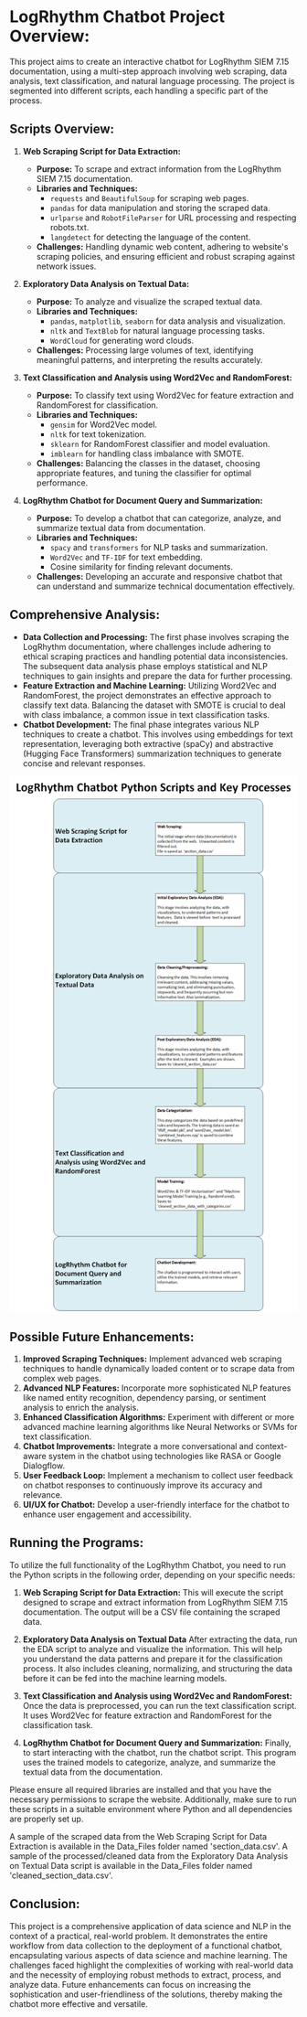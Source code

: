 # LogRhythm Chatbot Project Overview:
This project aims to create an interactive chatbot for LogRhythm SIEM 7.15 documentation, using a multi-step approach involving web scraping, data analysis, text classification, and natural language processing. The project is segmented into different scripts, each handling a specific part of the process.

## Scripts Overview:
1. **Web Scraping Script for Data Extraction:**
   - **Purpose:** To scrape and extract information from the LogRhythm SIEM 7.15 documentation.
   - **Libraries and Techniques:**
     - `requests` and `BeautifulSoup` for scraping web pages.
     - `pandas` for data manipulation and storing the scraped data.
     - `urlparse` and `RobotFileParser` for URL processing and respecting robots.txt.
     - `langdetect` for detecting the language of the content.
   - **Challenges:** Handling dynamic web content, adhering to website's scraping policies, and ensuring efficient and robust scraping against network issues.

2. **Exploratory Data Analysis on Textual Data:**
   - **Purpose:** To analyze and visualize the scraped textual data.
   - **Libraries and Techniques:**
     - `pandas`, `matplotlib`, `seaborn` for data analysis and visualization.
     - `nltk` and `TextBlob` for natural language processing tasks.
     - `WordCloud` for generating word clouds.
   - **Challenges:** Processing large volumes of text, identifying meaningful patterns, and interpreting the results accurately.

3. **Text Classification and Analysis using Word2Vec and RandomForest:**
   - **Purpose:** To classify text using Word2Vec for feature extraction and RandomForest for classification.
   - **Libraries and Techniques:**
     - `gensim` for Word2Vec model.
     - `nltk` for text tokenization.
     - `sklearn` for RandomForest classifier and model evaluation.
     - `imblearn` for handling class imbalance with SMOTE.
   - **Challenges:** Balancing the classes in the dataset, choosing appropriate features, and tuning the classifier for optimal performance.

4. **LogRhythm Chatbot for Document Query and Summarization:**
   - **Purpose:** To develop a chatbot that can categorize, analyze, and summarize textual data from documentation.
   - **Libraries and Techniques:**
     - `spacy` and `transformers` for NLP tasks and summarization.
     - `Word2Vec` and `TF-IDF` for text embedding.
     - Cosine similarity for finding relevant documents.
   - **Challenges:** Developing an accurate and responsive chatbot that can understand and summarize technical documentation effectively.

## Comprehensive Analysis:
- **Data Collection and Processing:** The first phase involves scraping the LogRhythm documentation, where challenges include adhering to ethical scraping practices and handling potential data inconsistencies. The subsequent data analysis phase employs statistical and NLP techniques to gain insights and prepare the data for further processing.
- **Feature Extraction and Machine Learning:** Utilizing Word2Vec and RandomForest, the project demonstrates an effective approach to classify text data. Balancing the dataset with SMOTE is crucial to deal with class imbalance, a common issue in text classification tasks.
- **Chatbot Development:** The final phase integrates various NLP techniques to create a chatbot. This involves using embeddings for text representation, leveraging both extractive (spaCy) and abstractive (Hugging Face Transformers) summarization techniques to generate concise and relevant responses.

![LogRhythm Chatbot Python Scripts and Key Processes](https://github.com/knapp069/Knapp069-Practicum-1-Project/blob/LogRhythm-Chatbot/Images/Python%20Programs%20Key%20Processes.png)

## Possible Future Enhancements:
1. **Improved Scraping Techniques:** Implement advanced web scraping techniques to handle dynamically loaded content or to scrape data from complex web pages.
2. **Advanced NLP Features:** Incorporate more sophisticated NLP features like named entity recognition, dependency parsing, or sentiment analysis to enrich the analysis.
3. **Enhanced Classification Algorithms:** Experiment with different or more advanced machine learning algorithms like Neural Networks or SVMs for text classification.
4. **Chatbot Improvements:** Integrate a more conversational and context-aware system in the chatbot using technologies like RASA or Google Dialogflow.
5. **User Feedback Loop:** Implement a mechanism to collect user feedback on chatbot responses to continuously improve its accuracy and relevance.
6. **UI/UX for Chatbot:** Develop a user-friendly interface for the chatbot to enhance user engagement and accessibility.

## Running the Programs:

To utilize the full functionality of the LogRhythm Chatbot, you need to run the Python scripts in the following order, depending on your specific needs:

1. **Web Scraping Script for Data Extraction:**
This will execute the script designed to scrape and extract information from LogRhythm SIEM 7.15 documentation. The output will be a CSV file containing the scraped data.

2. **Exploratory Data Analysis on Textual Data**
After extracting the data, run the EDA script to analyze and visualize the information. This will help you understand the data patterns and prepare it for the classification process.  It also includes cleaning, normalizing, and structuring the data before it can be fed into the machine learning models.

3. **Text Classification and Analysis using Word2Vec and RandomForest:**
Once the data is preprocessed, you can run the text classification script. It uses Word2Vec for feature extraction and RandomForest for the classification task.

4. **LogRhythm Chatbot for Document Query and Summarization:**
Finally, to start interacting with the chatbot, run the chatbot script. This program uses the trained models to categorize, analyze, and summarize the textual data from the documentation.

Please ensure all required libraries are installed and that you have the necessary permissions to scrape the website. Additionally, make sure to run these scripts in a suitable environment where Python and all dependencies are properly set up.

A sample of the scraped data from the Web Scraping Script for Data Extraction is available in the Data_Files folder named 'section_data.csv'.
A sample of the processed/cleaned data from the Exploratory Data Analysis on Textual Data script is available in the Data_Files folder named 'cleaned_section_data.csv'.

## Conclusion:
This project is a comprehensive application of data science and NLP in the context of a practical, real-world problem. It demonstrates the entire workflow from data collection to the deployment of a functional chatbot, encapsulating various aspects of data science and machine learning. The challenges faced highlight the complexities of working with real-world data and the necessity of employing robust methods to extract, process, and analyze data. Future enhancements can focus on increasing the sophistication and user-friendliness of the solutions, thereby making the chatbot more effective and versatile.
